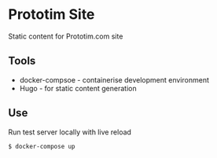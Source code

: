 # Prototim Site
Static content for Prototim.com site

## Tools
* docker-compsoe - containerise development environment
* Hugo - for static content generation

## Use
Run test server locally with live reload

```bash
$ docker-compose up
```

